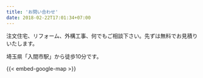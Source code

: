 ```yaml
---
title: 'お問い合わせ'
date: 2018-02-22T17:01:34+07:00
---
```


注文住宅、リフォーム、外構工事、何でもご相談下さい。先ずは無料でお見積りいたします。

埼玉県「入間市駅」から徒歩10分です。

{{< embed-google-map >}}
